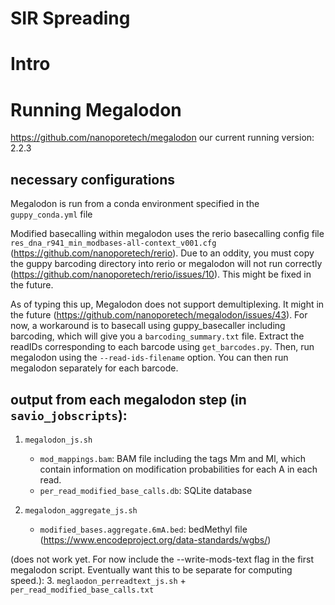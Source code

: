 # SIR Spreading

# Intro

# Running Megalodon
https://github.com/nanoporetech/megalodon
our current running version: 2.2.3

## necessary configurations
Megalodon is run from a conda environment specified in the `guppy_conda.yml` file

Modified basecalling within megalodon uses the rerio basecalling config file `res_dna_r941_min_modbases-all-context_v001.cfg` (https://github.com/nanoporetech/rerio). Due to an oddity, you must copy the guppy barcoding directory into rerio or megalodon will not run correctly (https://github.com/nanoporetech/rerio/issues/10). This might be fixed in the future.

As of typing this up, Megalodon does not support demultiplexing. It might in the future (https://github.com/nanoporetech/megalodon/issues/43).
For now, a workaround is to basecall using guppy_basecaller including barcoding, which will give you a `barcoding_summary.txt` file. Extract the readIDs corresponding to each barcode using `get_barcodes.py`. Then, run megalodon using the `--read-ids-filename` option. You can then run megalodon separately for each barcode.

## output from each megalodon step (in `savio_jobscripts`):
1. `megalodon_js.sh`
    + `mod_mappings.bam`: BAM file including the tags Mm and Ml, which contain information on modification probabilities for each A in each read.
    + `per_read_modified_base_calls.db`: SQLite database
  
2. `megalodon_aggregate_js.sh`
    + `modified_bases.aggregate.6mA.bed`: bedMethyl file (https://www.encodeproject.org/data-standards/wgbs/)

(does not work yet. For now include the --write-mods-text flag in the first megalodon script. Eventually want this to be separate for computing speed.):
3. `meglaodon_perreadtext_js.sh`
    + `per_read_modified_base_calls.txt`

